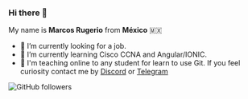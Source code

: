 ### Hi there 👋


My name is **Marcos Rugerio** from **México** :mexico:

- 🔭 I’m currently looking for a job.
- 🌱 I’m currently learning Cisco CCNA and Angular/IONIC.
- 👯 I'm teaching online to any student for learn to use Git. If you feel curiosity contact me by [Discord](https://discord.gg/ZZJhqm) or [Telegram](https://t.me/MarcosRugerio)

![GitHub followers](https://img.shields.io/github/followers/marcosrugerio?style=social)

<!-- - 🤔 I’m looking for help with ...
- 💬 Ask me about ...
- 📫 How to reach me: ...
- 😄 Pronouns: ...
- ⚡ Fun fact: ... -->

